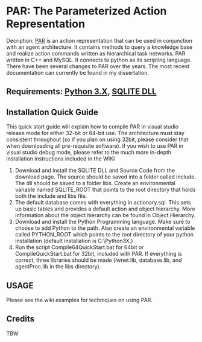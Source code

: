 # PAR: The Parameterized Action Representation
Decription: [PAR](http://dl.acm.org/citation.cfm?id=371552.371567) is an action representation that can be used in conjunction with an agent architecture. It contains methods to query a knowledge base and realize action commands written as hierarchical task networks. PAR written in C++ and MySQL. It connects to python as its scripting language. There have been several changes to PAR over the years. The most recent documentation can currently be found in my dissertation.
## Requirements: [Python 3.X](https://www.python.org/), [SQLITE DLL](https://www.sqlite.org/download.html)
## Installation Quick Guide
This quick start guide will explain how to compile PAR in visual studio release mode for either 32-bit or
64-bit use. The architecture must stay consistent throughout (so if you plan on using 32bit, please consider
that when downloading all pre-requisite software). If you wish to use PAR in visual studio debug mode,
please refer to the much more in-depth installation instructions included in the WIKI
1. Download and install the SQLITE DLL and Source Code from the download page. The source should be saved into a folder called include. The dll should be saved to a folder libs.
Create an environmental variable named SQLITE_ROOT that points to the root directory that holds both the include and libs file.
1. The default database comes with everything in actionary.sql. This sets up basic tables and provides a default action
and object hierarchy. More information about the object hierarchy can be found in Object Hierarchy.
1. Download and install the Python Programming language. Make sure to choose to add Python to
the path. Also create an environmental variable called PYTHON_ROOT which points to the root
directory of your python installation (default installation is C:\Python3X.)
1. Run the script Compile64QuickStart.bat for 64bit or CompileQuickStart.bat for 32bit, included with
PAR. If everything is correct, three libraries should be made (lwnet.lib, database.lib, and agentProc.lib
in the libs directory).
## USAGE
Please see the wiki examples for techniques on using PAR.
## Credits
TBW
